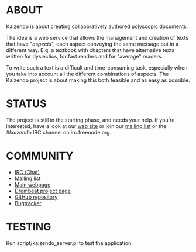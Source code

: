 # ABOUT

Kaizendo is about creating collaboratively authored polyscopic documents.

The idea is a web service that allows the management and creation of texts
that have "_aspects_", each aspect conveying the same message but in a
different way. E.g. a textbook with chapters that have alternative texts
written for dyslectics, for fast readers and for "average" readers.

To write such a text is a difficult and time-consuming task, especially
when you take into account all the different combinations of aspects.
The Kaizendo project is about making this both feasible and as easy as
possible.

# STATUS

The project is still in the starting phase, and needs your help. If you're
interested, have a look at our [web site](http://kaizendo.org/) or join
our [mailing list](http://talk.kaizendo.org/mailman/listinfo/kaizendoers)
or the _#kaizendo_ IRC channel on irc.freenode.org.

# COMMUNITY

  * [IRC (Chat)](irc://irc.freenode.org/kaizendo)
  * [Mailing list](http://talk.kaizendo.org/mailman/listinfo/kaizendoers)
  * [Main webpage](http://kaizendo.org/)
  * [Drumbeat project page](http://drumbeat.org/projects/kaizendo)
  * [GitHub repository](http://github.com/sjn/Kaizendo)
  * [Bugtracker](https://rt.cpan.org/Public/Dist/Display.html?Name=App-Kaizendo)

# TESTING

Run script/kaizendo_server.pl to test the application.

